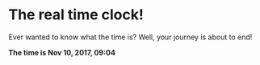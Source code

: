 # The real time clock!

Ever wanted to know what the time is? Well, your journey is about to end!

**The time is Nov 10, 2017, 09:04**